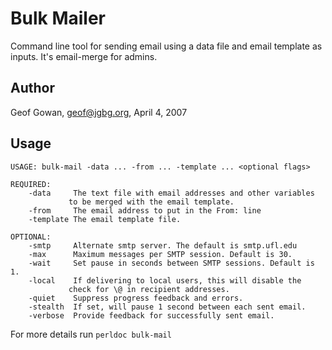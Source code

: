 # Bulk Mailer

Command line tool for sending email using a data file and email template as inputs. It's email-merge for admins.


## Author

Geof Gowan, geof@jgbg.org, April 4, 2007

## Usage

    USAGE: bulk-mail -data ... -from ... -template ... <optional flags>

    REQUIRED:
        -data     The text file with email addresses and other variables
                 to be merged with the email template.
        -from     The email address to put in the From: line
        -template The email template file.

    OPTIONAL:
        -smtp     Alternate smtp server. The default is smtp.ufl.edu
        -max      Maximum messages per SMTP session. Default is 30.
        -wait     Set pause in seconds between SMTP sessions. Default is 1.
        -local    If delivering to local users, this will disable the
                 check for \@ in recipient addresses.
        -quiet    Suppress progress feedback and errors.
        -stealth  If set, will pause 1 second between each sent email.
        -verbose  Provide feedback for successfully sent email.

For more details run `perldoc bulk-mail`
